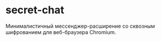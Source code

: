 # secret-chat
Минималистичный мессенджер-расширение со сквозным шифрованием для веб-браузера Chromium.

